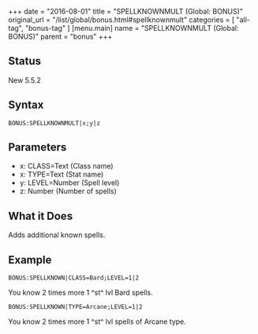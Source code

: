 +++
date = "2016-08-01"
title = "SPELLKNOWNMULT (Global: BONUS)"
original_url = "/list/global/bonus.html#spellknownmult"
categories = [ "all-tag", "bonus-tag" ]
[menu.main]
    name = "SPELLKNOWNMULT (Global: BONUS)"
    parent = "bonus"
+++

## Status

New 5.5.2

## Syntax

`BONUS:SPELLKNOWNMULT|x;y|z`

## Parameters

-   x: CLASS=Text (Class name)
-   x: TYPE=Text (Stat name)
-   y: LEVEL=Number (Spell level)
-   z: Number (Number of spells)



What it Does
------------

Adds additional known spells.

Example
-------

`BONUS:SPELLKNOWN|CLASS=Bard;LEVEL=1|2`

You know 2 times more 1 ^st^ lvl Bard spells.

`BONUS:SPELLKNOWN|TYPE=Arcane;LEVEL=1|2`

You know 2 times more 1 ^st^ lvl spells of Arcane type.

